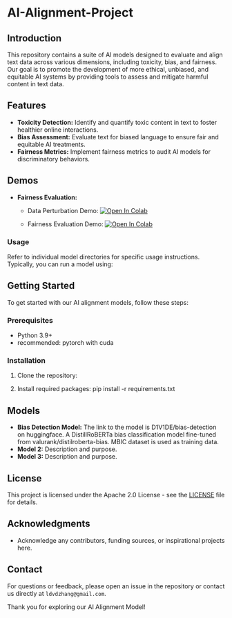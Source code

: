 
# AI-Alignment-Project

## Introduction

This repository contains a suite of AI models designed to evaluate and align text data across various dimensions, including toxicity, bias, and fairness. Our goal is to promote the development of more ethical, unbiased, and equitable AI systems by providing tools to assess and mitigate harmful content in text data.

## Features
- **Toxicity Detection:** Identify and quantify toxic content in text to foster healthier online interactions.
- **Bias Assessment:** Evaluate text for biased language to ensure fair and equitable AI treatments.
- **Fairness Metrics:** Implement fairness metrics to audit AI models for discriminatory behaviors.

## Demos

- **Fairness Evaluation:**
  - Data Perturbation Demo: 
    [![Open In Colab](https://img.shields.io/badge/Data%20Perturbation-Open%20In%20Colab-yellow?style=for-the-badge&logo=googlecolab&labelColor=555555)](https://colab.research.google.com/drive/1qVCu62v1NDAFMwuHijJR_hSY8NhIVK9d?usp=sharing)

  - Fairness Evaluation Demo:
    [![Open In Colab](https://img.shields.io/badge/Fairness%20Evaluation-Open%20In%20Colab-green?style=for-the-badge&logo=googlecolab&labelColor=555555)](https://colab.research.google.com/drive/13OwZqz_wZNgc4O9uCqewwKP5QBRSSVLp?usp=sharing)


### Usage
Refer to individual model directories for specific usage instructions. Typically, you can run a model using:

## Getting Started
To get started with our AI alignment models, follow these steps:

### Prerequisites
- Python 3.9+
- recommended: pytorch with cuda

### Installation
1. Clone the repository:

2. Install required packages: pip install -r requirements.txt

## Models
- **Bias Detection Model:** The link to the model is D1V1DE/bias-detection on huggingface. A DistillRoBERTa bias classification model fine-tuned from valurank/distilroberta-bias. MBIC dataset is used as training data.
- **Model 2:** Description and purpose.
- **Model 3:** Description and purpose.

## License
This project is licensed under the Apache 2.0 License - see the [LICENSE](LICENSE) file for details.


## Acknowledgments
- Acknowledge any contributors, funding sources, or inspirational projects here.

## Contact
For questions or feedback, please open an issue in the repository or contact us directly at `ldvdzhang@gmail.com`.

Thank you for exploring our AI Alignment Model!

   
